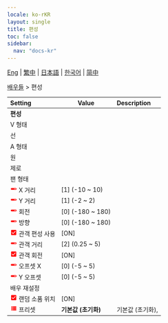 ```yaml
---
locale: ko-rKR
layout: single
title: 편성
toc: false
sidebar:
  nav: "docs-kr"
---
```

[Eng](/dancexr/menu/2025.4/actors/formation) | [繁中](/tw/dancexr/menu/2025.4/actors/formation) | [日本語](/jp/dancexr/menu/2025.4/actors/formation) | [한국어](/kr/dancexr/menu/2025.4/actors/formation) | [简中](/zh/dancexr/menu/2025.4/actors/formation)

[배우들](../menu#배우들) > 편성



| Setting | Value | Description |
| :--- | --- | :--- |
|  <b>편성</b></nobr>|| 
|  V 형태</nobr>|| 
|  선</nobr>|| 
|  A 형태</nobr>|| 
|  원</nobr>|| 
|  제로</nobr>|| 
|  팬 형태</nobr>|| 
| <img src="/images/icon/ic_slider.png" alt="slider icon"/> X 거리</nobr>| [1] (-10 ~ 10) | 
| <img src="/images/icon/ic_slider.png" alt="slider icon"/> Y 거리</nobr>| [1] (-2 ~ 2) | 
| <img src="/images/icon/ic_slider.png" alt="slider icon"/> 회전</nobr>| [0] (-180 ~ 180) | 
| <img src="/images/icon/ic_slider.png" alt="slider icon"/> 방향</nobr>| [0] (-180 ~ 180) | 
| <img src="/images/icon/ic_check_on.png" alt="check on icon"/> 관객 편성 사용</nobr>| [ON] | 
| <img src="/images/icon/ic_slider.png" alt="slider icon"/> 관객 거리</nobr>| [2] (0.25 ~ 5) | 
| <img src="/images/icon/ic_check_on.png" alt="check on icon"/> 관객 회전</nobr>| [ON] | 
| <img src="/images/icon/ic_slider.png" alt="slider icon"/> 오프셋 X</nobr>| [0] (-5 ~ 5) | 
| <img src="/images/icon/ic_slider.png" alt="slider icon"/> Y 오프셋</nobr>| [0] (-5 ~ 5) | 
|  배우 재설정</nobr>|| 
| <img src="/images/icon/ic_check_on.png" alt="check on icon"/> 랜덤 소품 위치</nobr>| [ON] | 
| <img src="/images/icon/ic_list.png" alt="list icon"/> 프리셋</nobr>| **기본값 (초기화)** | 기본값 (초기화),  |
